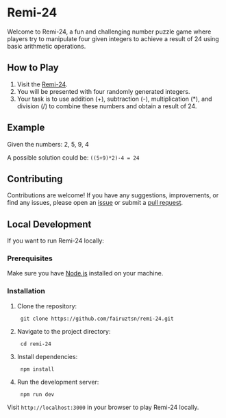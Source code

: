 # Remi-24

Welcome to Remi-24, a fun and challenging number puzzle game where players try to manipulate four given integers to achieve a result of 24 using basic arithmetic operations.

## How to Play

1. Visit the [Remi-24](https://remi-24.vercel.app/).
2. You will be presented with four randomly generated integers.
3. Your task is to use addition (+), subtraction (-), multiplication (*), and division (/) to combine these numbers and obtain a result of 24.

## Example

Given the numbers: 2, 5, 9, 4

A possible solution could be: `((5+9)*2)-4 = 24`

## Contributing

Contributions are welcome! If you have any suggestions, improvements, or find any issues, please open an [issue](https://github.com/fairuztsn/remi-24/issues) or submit a [pull request](https://github.com/fairuztsn/remi-24/pulls).

## Local Development

If you want to run Remi-24 locally:

### Prerequisites

Make sure you have [Node.js](https://nodejs.org/) installed on your machine.

### Installation

1. Clone the repository:

        git clone https://github.com/fairuztsn/remi-24.git


2. Navigate to the project directory:

        cd remi-24

3. Install dependencies:

        npm install

4. Run the development server:

        npm run dev

Visit `http://localhost:3000` in your browser to play Remi-24 locally.
